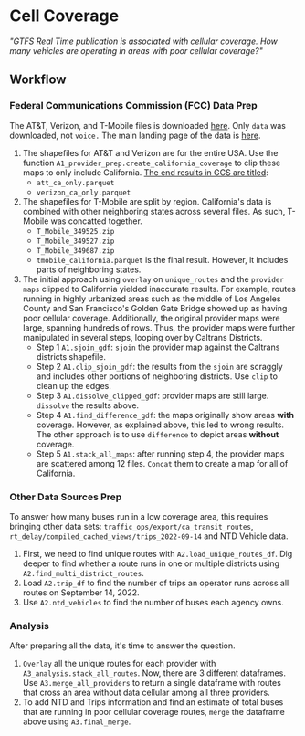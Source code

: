 # Cell Coverage
<i>"GTFS Real Time publication is associated with cellular coverage. How many vehicles are operating in areas with poor cellular coverage?"</i>

## Workflow
### Federal Communications Commission (FCC) Data Prep
The AT&T, Verizon, and T-Mobile files is downloaded [here](https://us-fcc.app.box.com/s/f220avmxeun345o6gzr7rwcnp1wslocf). Only `data` was downloaded, not `voice.` The main landing page of the data is [here](https://fcc.maps.arcgis.com/apps/webappviewer/index.html?id=6c1b2e73d9d749cdb7bc88a0d1bdd25b). 
1. The shapefiles for AT&T and Verizon are for the entire USA. Use the function `A1_provider_prep.create_california_coverage` to clip these maps to only include California. [The end results in GCS are titled](calitp-analytics-data/data-analyses/cellular_coverage): 
    * `att_ca_only.parquet`
    * `verizon_ca_only.parquet` 
2. The shapefiles for T-Mobile are split by region. California's data is combined with other neighboring states across several files. As such, T-Mobile was concatted together. 
    * `T_Mobile_349525.zip`
    * `T_Mobile_349527.zip`
    * `T_Mobile_349687.zip`
    * `tmobile_california.parquet` is the final result. However, it includes parts of neighboring states. 
3. The initial approach using `overlay` on `unique_routes` and the `provider maps` clipped to California yielded inaccurate results. For example, routes running in highly urbanized areas such as the middle of Los Angeles County and San Francisco's Golden Gate Bridge showed up as having poor cellular coverage. Additionally, the original provider maps were large, spanning hundreds of rows.  Thus, the provider maps were further manipulated in several steps, looping over by Caltrans Districts. 
    * Step 1 `A1.sjoin_gdf`: `sjoin` the provider map against the Caltrans districts shapefile. 
    * Step 2 `A1.clip_sjoin_gdf`: the results from the `sjoin` are scraggly and includes other portions of neighboring districts. Use `clip` to clean up the edges. 
    * Step 3 `A1.dissolve_clipped_gdf`: provider maps are still large. `dissolve` the results above. 
    * Step 4 `A1.find_difference_gdf`: the maps originally show areas <b>with</b> coverage. However, as explained above, this led to wrong results. The other approach is to use `difference` to depict areas <b>without</b> coverage. 
    * Step 5 `A1.stack_all_maps`: after running step 4, the provider maps are scattered among 12 files. `Concat` them to create a map for all of California. 

### Other Data Sources Prep
To answer how many buses run in a low coverage area, this requires bringing other data sets: `traffic_ops/export/ca_transit_routes`, `rt_delay/compiled_cached_views/trips_2022-09-14` and NTD Vehicle data. 
1. First, we need to find unique routes with `A2.load_unique_routes_df`. Dig deeper to find whether a route runs in one or multiple districts using `A2.find_multi_district_routes`.
2. Load `A2.trip_df` to find the number of trips an operator runs across all routes on September 14, 2022. 
3. Use `A2.ntd_vehicles` to find the number of buses each agency owns. 

### Analysis 
After preparing all the data, it's time to answer the question. 
1. `Overlay` all the unique routes for each provider with `A3_analysis.stack_all_routes`. Now, there are 3 different dataframes. Use `A3.merge_all_providers` to return a single dataframe with routes that cross an area without data cellular among all three providers. 
2. To add NTD and Trips information and find an estimate of total buses that are running in poor cellular coverage routes, `merge` the dataframe above using `A3.final_merge`. 